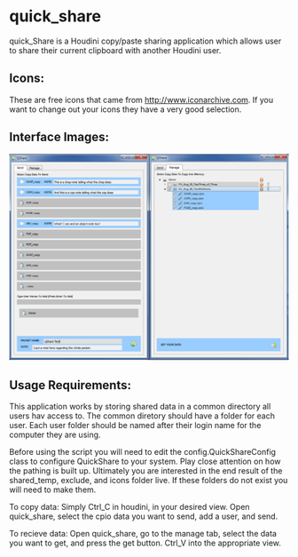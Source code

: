 # quick_share
quick_Share is a Houdini copy/paste sharing application which allows user to share their current clipboard with another Houdini user.

## Icons:
These are free icons that came from http://www.iconarchive.com.
If you want to change out your icons they have a very good selection.

## Interface Images:
![alt text](quick_share_example.jpg "Example Image")

## Usage Requirements:
This application works by storing shared data in a common directory all users hav access to. The common diretory should have a folder for each user. Each user folder should be named after their login name for the computer they are using. 

Before using the script you will need to edit the config.QuickShareConfig class to configure QuickShare to your system. Play close attention on how the pathing is built up. Ultimately you are interested in the end result of the shared_temp, exclude, and icons folder live. If these folders do not exist you will need to make them.

To copy data: 
Simply Ctrl_C in houdini, in your desired view. Open quick_share, select the cpio data you want to send, add a user, and send. 

To recieve data:
Open quick_share, go to the manage tab, select the data you want to get, and press the get button. Ctrl_V into the appropriate view.
